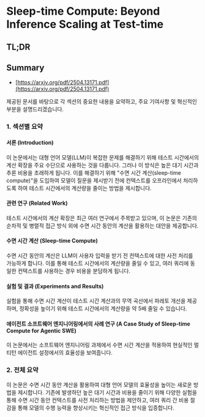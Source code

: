 # Sleep-time Compute: Beyond Inference Scaling at Test-time
## TL;DR
## Summary
- [https://arxiv.org/pdf/2504.13171.pdf](https://arxiv.org/pdf/2504.13171.pdf)

제공된 문서를 바탕으로 각 섹션의 중요한 내용을 요약하고, 주요 기여사항 및 혁신적인 부분을 설명드리겠습니다.

### 1. 섹션별 요약

#### 서론 (Introduction)
이 논문에서는 대형 언어 모델(LLM)이 복잡한 문제를 해결하기 위해 테스트 시간에서의 계산 확장을 주요 수단으로 사용하는 것을 다룹니다. 그러나 이 방식은 높은 대기 시간과 추론 비용을 초래하게 됩니다. 이를 해결하기 위해 "수면 시간 계산(sleep-time compute)"을 도입하여 모델이 질문을 제시받기 전에 컨텍스트를 오프라인에서 처리하도록 하여 테스트 시간에서의 계산량을 줄이는 방법을 제시합니다.

#### 관련 연구 (Related Work)
테스트 시간에서의 계산 확장은 최근 여러 연구에서 주목받고 있으며, 이 논문은 기존의 순차적 및 병렬적 접근 방식 외에 수면 시간 동안의 계산을 활용하는 대안을 제공합니다.

#### 수면 시간 계산 (Sleep-time Compute)
수면 시간 동안의 계산은 LLM이 사용자 입력을 받기 전 컨텍스트에 대한 사전 처리를 가능하게 합니다. 이를 통해 테스트 시간에서의 계산량을 줄일 수 있고, 여러 쿼리에 동일한 컨텍스트를 사용하는 경우 비용을 분담하게 됩니다.

#### 실험 및 결과 (Experiments and Results)
실험을 통해 수면 시간 계산이 테스트 시간 계산과의 무역 곡선에서 파레토 개선을 제공하며, 정확성을 높이기 위해 테스트 시간에서의 계산량을 약 5배 줄일 수 있습니다.

#### 에이전트 소프트웨어 엔지니어링에서의 사례 연구 (A Case Study of Sleep-time Compute for Agentic SWE)
이 논문에서는 소프트웨어 엔지니어링 과제에서 수면 시간 계산을 적용하여 현실적인 멀티턴 에이전트 설정에서의 효율성을 보여줍니다.

### 2. 전체 요약
이 논문은 수면 시간 동안 계산을 활용하여 대형 언어 모델의 효율성을 높이는 새로운 방법을 제시합니다. 기존에 발생하던 높은 대기 시간과 비용을 줄이기 위해 다양한 실험을 통해 수면 시간 동안 컨텍스트를 사전 처리하는 방법을 제안하고, 여러 쿼리 간 비용 절감을 통해 모델의 수행 능력을 향상시키는 혁신적인 접근 방식을 입증합니다.